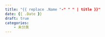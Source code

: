 ```yaml
---
title: "{{ replace .Name "-" " " | title }}"
date: {{ .Date }}
draft: true
categories:
    - 未分类
---
```


